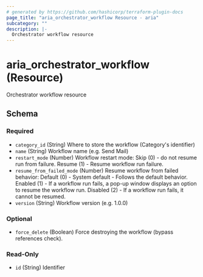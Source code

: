 ```yaml
---
# generated by https://github.com/hashicorp/terraform-plugin-docs
page_title: "aria_orchestrator_workflow Resource - aria"
subcategory: ""
description: |-
  Orchestrator workflow resource
---
```


# aria_orchestrator_workflow (Resource)

Orchestrator workflow resource



<!-- schema generated by tfplugindocs -->
## Schema

### Required

- `category_id` (String) Where to store the workflow (Category's identifier)
- `name` (String) Workflow name (e.g. Send Mail)
- `restart_mode` (Number) Workflow restart mode:
Skip (0) - do not resume run from failure.
Resume (1) - Resume workflow run failure.
- `resume_from_failed_mode` (Number) Resume workflow from failed behavior:
Default (0) - System default - Follows the default behavior.
Enabled (1) - If a workflow run fails, a pop-up window displays an option to resume the workflow run.
Disabled (2) - If a workflow run fails, it cannot be resumed.
- `version` (String) Workflow version (e.g. 1.0.0)

### Optional

- `force_delete` (Boolean) Force destroying the workflow (bypass references check).

### Read-Only

- `id` (String) Identifier
